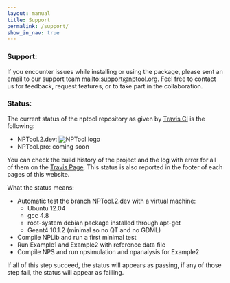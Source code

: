 ```yaml
---
layout: manual 
title: Support 
permalink: /support/
show_in_nav: true
---
```


<h3> Support: </h3>

If you encounter issues while installing or using the package, please sent an email to our support team <mailto:support@nptool.org>. Feel free to contact us for feedback, request features, or to take part in the collaboration.
 

<h3> Status: </h3>

The current status of the nptool repository as given by [Travis CI][travis] is the following:

* NPTool.2.dev: ![NPTool logo](https://travis-ci.org/adrien-matta/nptool.svg?branch=NPTool.2.dev)
* NPTool.pro: coming soon

You can check the build history of the project and the log with error for all of them on the [Travis Page][build-log].
This status is also reported in the footer of each pages of this website.


What the status means:

* Automatic test the branch NPTool.2.dev with a virtual machine:
  * Ubuntu 12.04  
  * gcc 4.8
  * root-system debian package installed through apt-get
  * Geant4 10.1.2 (minimal so no QT and no GDML)
* Compile NPLib and run a first minimal test
* Run Example1 and Example2 with reference data file
* Compile NPS and run npsimulation and npanalysis for Example2

If all of this step succeed, the status will appears as passing, if any of those step fail, the status will appear as failling.


[build-log]: https://travis-ci.org/adrien-matta/nptool/builds
[travis]: https://travis-ci.org/

